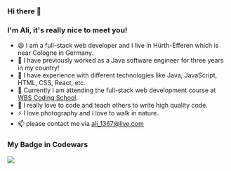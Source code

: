 ### Hi there 👋
### I'm Ali, it's really nice to meet you!

- 😄 I am a full-stack web developer and I live in Hürth-Efferen which is near Cologne in Germany.
- 🔭 I have previously worked as a Java software engineer for three years in my country!
- 🌱 I have experience with different technologies like Java, JavaScript, HTML, CSS, React, etc.
- 👯 Currently I am attending the full-stack web development course at <a href="https://www.wbscodingschool.com/">WBS Coding School</a>.
- 💬 I really love to code and teach others to write high quality code.
- ⚡ I love photography and I love to walk in nature.
- 📫 please contact me via ali_1367@live.com


### My Badge in Codewars
<a href="https://www.codewars.com/users/ali_1367@live.com/badges/large">
<img src="https://www.codewars.com/users/ali_1367@live.com/badges/large" />
</a>
